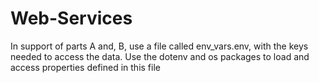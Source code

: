 # Web-Services
In support of parts A and, B, use a file called env_vars.env, with the keys needed to access the data. Use the dotenv and os packages to load and access properties defined in this file
